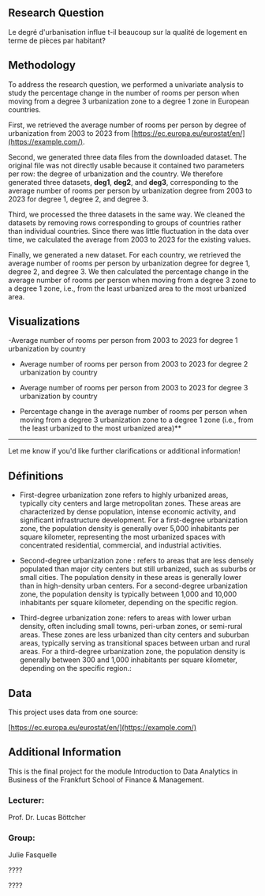 ## Research Question

Le degré d'urbanisation influe t-il beaucoup sur la qualité de logement en terme de pièces par habitant?

## Methodology

To address the research question, we performed a univariate analysis to study the percentage change in the number of rooms per person when moving from a degree 3 urbanization zone to a degree 1 zone in European countries.

First, we retrieved the average number of rooms per person by degree of urbanization from 2003 to 2023 from [https://ec.europa.eu/eurostat/en/](https://example.com/).

Second, we generated three data files from the downloaded dataset. The original file was not directly usable because it contained two parameters per row: the degree of urbanization and the country. We therefore generated three datasets, **deg1**, **deg2**, and **deg3**, corresponding to the average number of rooms per person by urbanization degree from 2003 to 2023 for degree 1, degree 2, and degree 3.

Third, we processed the three datasets in the same way. We cleaned the datasets by removing rows corresponding to groups of countries rather than individual countries. Since there was little fluctuation in the data over time, we calculated the average from 2003 to 2023 for the existing values.

Finally, we generated a new dataset. For each country, we retrieved the average number of rooms per person by urbanization degree for degree 1, degree 2, and degree 3. We then calculated the percentage change in the average number of rooms per person when moving from a degree 3 zone to a degree 1 zone, i.e., from the least urbanized area to the most urbanized area. 


## Visualizations

-Average number of rooms per person from 2003 to 2023 for degree 1 urbanization by country

- Average number of rooms per person from 2003 to 2023 for degree 2 urbanization by country

- Average number of rooms per person from 2003 to 2023 for degree 3 urbanization by country

- Percentage change in the average number of rooms per person when moving from a degree 3 urbanization zone to a degree 1 zone (i.e., from the least urbanized to the most urbanized area)**

---

Let me know if you'd like further clarifications or additional information!


## Définitions

 - First-degree urbanization zone refers to highly urbanized areas, typically city centers and large metropolitan zones. These areas are characterized by dense population, intense economic activity, and significant infrastructure development.
For a first-degree urbanization zone, the population density is generally over 5,000 inhabitants per square kilometer, representing the most urbanized spaces with concentrated residential, commercial, and industrial activities.
   
 - Second-degree urbanization zone : refers to areas that are less densely populated than major city centers but still urbanized, such as suburbs or small cities. The population density in these areas is generally lower than in high-density urban centers.
For a second-degree urbanization zone, the population density is typically between 1,000 and 10,000 inhabitants per square kilometer, depending on the specific region.
   
 - Third-degree urbanization zone: refers to areas with lower urban density, often including small towns, peri-urban zones, or semi-rural areas. These zones are less urbanized than city centers and suburban areas, typically serving as transitional spaces between urban and rural areas.
For a third-degree urbanization zone, the population density is generally between 300 and 1,000 inhabitants per square kilometer, depending on the specific region.:
 
## Data

This project uses data from one source:

[https://ec.europa.eu/eurostat/en/](https://example.com/)

## Additional Information

This is the final project for the module Introduction to Data Analytics in Business of the Frankfurt School of Finance & Management. 

### Lecturer:

Prof. Dr. Lucas Böttcher

### Group:

Julie Fasquelle

????

????

